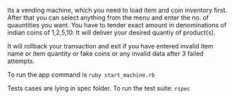 Its a vending machine, which you need to load item and coin inventory first. After that you can select anything from the menu and enter the no. of quauntities you want. You have to tender exact amount in denominations of indian coins of 1,2,5,10. It will deliver your desired quantiy of product(s).

It will rollback your transaction and exit if you have entered invalid item name or item quantity or fake coins or any invalid data after 3 failed attempts.

To run the app command is 
`ruby start_machine.rb`

Tests cases are lying in spec folder. To run the test suite:
` rspec `
